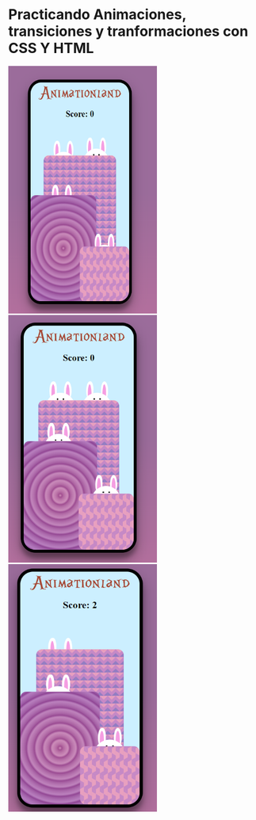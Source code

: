 <h1> Practicando Animaciones, transiciones y tranformaciones con CSS Y HTML </h1>


<img src="conejitos1.png" alt="conejitos" width="300" height="500" />
<img src="conejitos2.png" alt="conejitos" width="300" height="500"/>
<img src="conejitos3.png" alt="conejitos" width="300" height="500"/>
